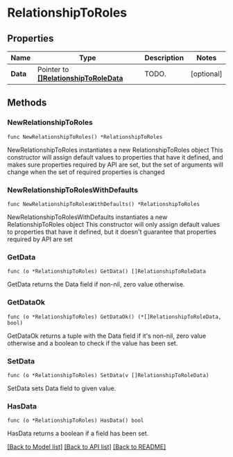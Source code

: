 # RelationshipToRoles

## Properties

Name | Type | Description | Notes
------------ | ------------- | ------------- | -------------
**Data** | Pointer to [**[]RelationshipToRoleData**](RelationshipToRoleData.md) | TODO. | [optional] 

## Methods

### NewRelationshipToRoles

`func NewRelationshipToRoles() *RelationshipToRoles`

NewRelationshipToRoles instantiates a new RelationshipToRoles object
This constructor will assign default values to properties that have it defined,
and makes sure properties required by API are set, but the set of arguments
will change when the set of required properties is changed

### NewRelationshipToRolesWithDefaults

`func NewRelationshipToRolesWithDefaults() *RelationshipToRoles`

NewRelationshipToRolesWithDefaults instantiates a new RelationshipToRoles object
This constructor will only assign default values to properties that have it defined,
but it doesn't guarantee that properties required by API are set

### GetData

`func (o *RelationshipToRoles) GetData() []RelationshipToRoleData`

GetData returns the Data field if non-nil, zero value otherwise.

### GetDataOk

`func (o *RelationshipToRoles) GetDataOk() (*[]RelationshipToRoleData, bool)`

GetDataOk returns a tuple with the Data field if it's non-nil, zero value otherwise
and a boolean to check if the value has been set.

### SetData

`func (o *RelationshipToRoles) SetData(v []RelationshipToRoleData)`

SetData sets Data field to given value.

### HasData

`func (o *RelationshipToRoles) HasData() bool`

HasData returns a boolean if a field has been set.


[[Back to Model list]](../README.md#documentation-for-models) [[Back to API list]](../README.md#documentation-for-api-endpoints) [[Back to README]](../README.md)


